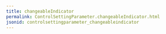 ```yaml
---
title: changeableIndicator
permalink: ControlSettingParameter.changeableIndicator.html
jsonid: controlsettingparameter_changeableindicator
---
```

